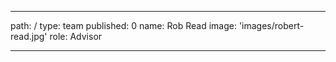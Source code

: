 ---
path: /
type: team
published: 0
name: Rob Read
image: 'images/robert-read.jpg'
role: Advisor

-------------------------------
